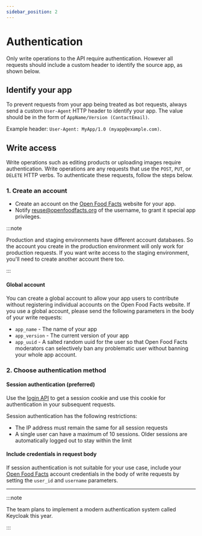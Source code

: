 ```yaml
---
sidebar_position: 2
---
```


# Authentication

Only write operations to the API require authentication. However all requests should include a custom header to identify the source app, as shown below.

## Identify your app

<!-- vale Google.Passive = NO -->

To prevent requests from your app being treated as bot requests, always send a custom `User-Agent` HTTP header to identify your app. The value should be in the form of `AppName/Version (ContactEmail)`.

<!-- vale Google.Passive = YES -->

Example header: `User-Agent: MyApp/1.0 (myapp@example.com)`.

## Write access

Write operations such as editing products or uploading images require authentication. Write operations are any requests that use the `POST`, `PUT`, or `DELETE` HTTP verbs. To authenticate these requests, follow the steps below.

### 1. Create an account

- Create an account on the [Open Food Facts](https://world.openfoodfacts.org/) website for your app.
- Notify reuse@openfoodfacts.org of the username, to grant it special app privileges.

:::note

Production and staging environments have different account databases. So the account you create in the production environment will only work for production requests. If you want write access to the staging environment, you'll need to create another account there too.

:::

#### Global account

You can create a global account to allow your app users to contribute without registering individual accounts on the Open Food Facts website. If you use a global account, please send the following parameters in the body of your write requests:

- `app_name` - The name of your app
- `app_version` - The current version of your app
- `app_uuid` - A salted random uuid for the user so that Open Food Facts moderators can selectively ban any problematic user without banning your whole app account.

### 2. Choose authentication method

<!-- vale Google.Parens = NO -->

#### Session authentication (preferred)

<!-- vale Google.Parens = YES -->

Use the [login API](/docs/api-v2/get-cgi-session-pl) to get a session cookie and use this cookie for authentication in your subsequent requests.

Session authentication has the following restrictions:

- The IP address must remain the same for all session requests
- A single user can have a maximum of 10 sessions. Older sessions are automatically logged out to stay within the limit

#### Include credentials in request body

If session authentication is not suitable for your use case, include your [Open Food Facts](https://world.openfoodfacts.org/) account credentials in the body of write requests by setting the `user_id` and `username` parameters.

---

:::note

The team plans to implement a modern authentication system called Keycloak this year.

:::
